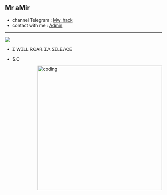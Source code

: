 ## Mr aMir

- channel Telegram : <a href="https://t.me/Mw_hack">Mw_hack</a>
- contact with me : <a href="https://t.me/Personer">Admin</a>

-------------------------- 
<img src="https://pin.it/2BeKUhVvh">

- Ꮖ ᎳᏆᏞᏞ ᎡᎾᎪᎡ ᏆᏁ ᏚᏆᏞᎬᏁᏟᎬ


- $.C
<img align="right" alt="coding" width="400" src="https://media2.giphy.com/media/RbDKaczqWovIugyJmW/giphy.gif?cid=6c09b952hwkzhz55thp408lx4sn7tp6cuj3ax880rxvbzk6b&ep=v1_internal_gif_by_id&rid=giphy.gif&ct=g">
